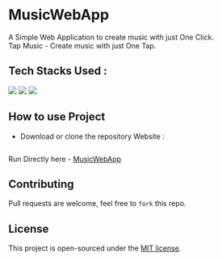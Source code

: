 # MusicWebApp
A Simple Web Application to create music with just One Click. </br>
Tap Music - Create music with just One Tap.

## Tech Stacks Used :

<a target="_blank" href="https://www.w3schools.com/html/default.asp"><img src="https://img.shields.io/badge/html5%20-%23E34F26.svg?&style=for-the-badge&logo=html5&logoColor=white"></img></a>
<a target="_blank" href="https://www.w3schools.com/css/default.asp"><img src="https://img.shields.io/badge/css3%20-%231572B6.svg?&style=for-the-badge&logo=css3&logoColor=white"></img></a>
<a target="_blank" href="https://www.w3schools.com/js/default.asp"><img src="https://img.shields.io/badge/javascript%20-%23323330.svg?&style=for-the-badge&logo=javascript&logoColor=%23F7DF1E"></img></a>


## How to use Project

- Download or clone the repository Website : 

```https://github.com/ManthanUgemuge/MusicWebApp.git
```
Run Directly here - [MusicWebApp](https://manthanugemuge.github.io/MusicWebApp/)

## Contributing
Pull requests are welcome, feel free to ```fork``` this repo.

## License
This project is open-sourced under the [MIT license]().
